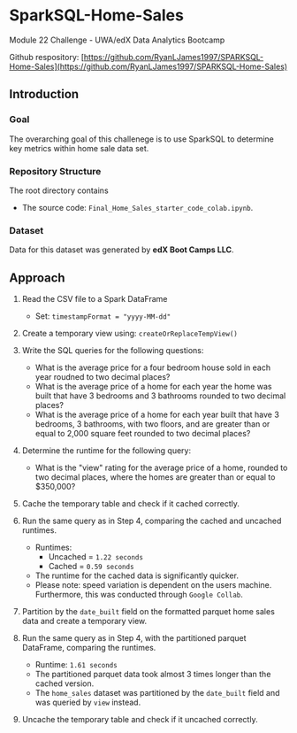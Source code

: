 # SparkSQL-Home-Sales
Module 22 Challenge - UWA/edX Data Analytics Bootcamp

Github respository: [https://github.com/RyanLJames1997/SPARKSQL-Home-Sales](https://github.com/RyanLJames1997/SPARKSQL-Home-Sales)

## Introduction

### Goal
The overarching goal of this challenege is to use SparkSQL to determine key metrics within home sale data set.

### Repository Structure

The root directory contains
- The source code: `Final_Home_Sales_starter_code_colab.ipynb`.

### Dataset
Data for this dataset was generated by __edX Boot Camps LLC__.


## Approach
1. Read the CSV file to a Spark DataFrame
    - Set: `timestampFormat = "yyyy-MM-dd"`
    
2. Create a temporary view using: `createOrReplaceTempView()`

3. Write the SQL queries for the following questions:
    - What is the average price for a four bedroom house sold in each year roudned to two decimal places?
    - What is the average price of a home for each year the home was built that have 3 bedrooms and 3 bathrooms rounded to two decimal places?
    - What is the average price of a home for each year built that have 3 bedrooms, 3 bathrooms, with two floors, and are greater than or equal to 2,000 square feet rounded to two decimal places?

4. Determine the runtime for the following query:
    - What is the "view" rating for the average price of a home, rounded to two decimal places, where the homes are greater than or equal to $350,000?

5. Cache the temporary table and check if it cached correctly.

6. Run the same query as in Step 4, comparing the cached and uncached runtimes.
    - Runtimes:
        - Uncached = `1.22 seconds`
        - Cached = `0.59 seconds`
    - The runtime for the cached data is significantly quicker.
    - Please note: speed variation is dependent on the users machine. Furthermore, this was conducted through `Google Collab`.

7. Partition by the `date_built` field on the formatted parquet home sales data and create a temporary view.

8. Run the same query as in Step 4, with the partitioned parquet DataFrame, comparing the runtimes.
    - Runtime: `1.61 seconds`
    - The partitioned parquet data took almost 3 times longer than the cached version.
    - The `home_sales` dataset was partitioned by the `date_built` field and was queried by `view` instead.

9. Uncache the temporary table and check if it uncached correctly.
